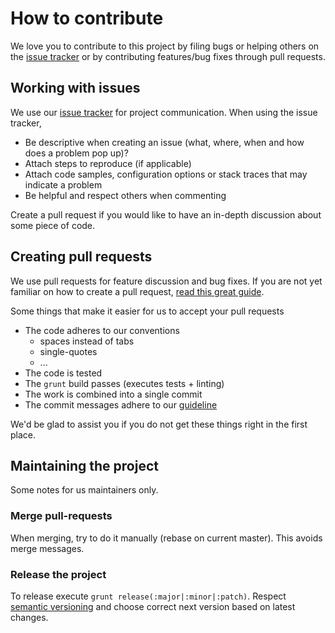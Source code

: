 # How to contribute

We love you to contribute to this project by filing bugs or helping others on the [issue tracker](https://github.com/Nikku/karma-bro/issues) or by contributing features/bug fixes through pull requests.

## Working with issues

We use our [issue tracker](https://github.com/Nikku/karma-bro/issues) for project communication.
When using the issue tracker,

* Be descriptive when creating an issue (what, where, when and how does a problem pop up)?
* Attach steps to reproduce (if applicable)
* Attach code samples, configuration options or stack traces that may indicate a problem
* Be helpful and respect others when commenting

Create a pull request if you would like to have an in-depth discussion about some piece of code.

## Creating pull requests

We use pull requests for feature discussion and bug fixes. If you are not yet familiar on how to create a pull request, [read this great guide](https://gun.io/blog/how-to-github-fork-branch-and-pull-request).

Some things that make it easier for us to accept your pull requests

* The code adheres to our conventions
    * spaces instead of tabs
    * single-quotes
    * ...
* The code is tested
* The `grunt` build passes (executes tests + linting)
* The work is combined into a single commit
* The commit messages adhere to our [guideline](https://docs.google.com/document/d/1QrDFcIiPjSLDn3EL15IJygNPiHORgU1_OOAqWjiDU5Y)


We'd be glad to assist you if you do not get these things right in the first place.

## Maintaining the project

Some notes for us maintainers only.

### Merge pull-requests

When merging, try to do it manually (rebase on current master). This avoids merge messages.

### Release the project

To release execute `grunt release(:major|:minor|:patch)`. Respect [semantic versioning](http://semver.org/) and choose correct next version based on latest changes.
